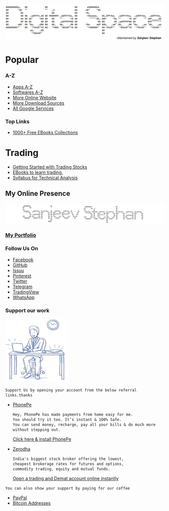 ![public space](https://github.com/SanjeevStephan/Figlets/blob/master/images/figlet-univers-digital-space.png)

# Popular
### A-Z
* <a href="https://github.com/SanjeevStephan/MySpace-Public/blob/master/Apps-A-Z.md">Apps A-Z</a>
* <a href="https://github.com/SanjeevStephan/MySpace-Public/blob/master/Softwares-A-Z.md">Softwares A-Z</a>
* <a href="https://github.com/SanjeevStephan/MySpace-Public/blob/master/Online-Websites.md">More Online Website</a>
* <a href="https://github.com/SanjeevStephan/MySpace-Public/blob/master/Website-for-Downloads.md">More Download Sources</a>
* <a href="https://github.com/SanjeevStephan/MySpace-Public/blob/master/Google-Links.md">All Google Services</a>

### Top Links
* <a href="https://drive.google.com/drive/folders/1N1FAECgBaZPfJQVmIdMZ32Sc03BgLIdW?usp=sharing">1000+ Free EBooks Collections</a>
# Trading
* <a href="https://github.com/SanjeevStephan/DigitalSpace/blob/master/Day-Trading/README.md">Getting Started with Trading Stocks</a>  
* <a href="https://github.com/SanjeevStephan/MySpace-Public/blob/master/Ebooks/technical_analysis_ebooks.md">EBooks to learn trading.</a> 
* <a href="https://github.com/SanjeevStephan/MySpace-Public/blob/master/Day-Trading/syllabus_technical_analysis.md">Syllabus for Technical Analysis</a>
## My Online Presence 
![public space](https://github.com/SanjeevStephan/Figlets/blob/master/images/figlet-univers-sanjeev-stephan.png)
### <a href="https://sites.google.com/view/sanjeevstephan/home">My Portfolio</a>

### Follow Us On
* <a href="https://www.facebook.com/mrsanjevstephan">Facebook</a>
* <a href="https://github.com/SanjeevStephan">GitHub</a>
* <a href="https://issuu.com/samstephan164">Issuu</a>
* <a href="www.pinterest.com/SanjeevStephan">Pinterest</a>
* <a href="https://twitter.com/sanjeevstephan">Twitter</a>
* <a href="http://telegram.me/mrsanjeevstephan">Telegram</a>
* <a href="https://www.tradingview.com/u/SanjeevStephan/">TradingView</a>
* <a href="https://api.whatsapp.com/send?phone=916201432196">WhatsApp</a>


### Support our work 
  <img src="https://github.com/SanjeevStephan/DigitalSpace/blob/master/Images/user.jpg" width="200px" height="200px"/>
 
    Support Us by opening your account from the below referral links.thanks
   * <a href="https://phon.pe/700pgk6i">PhonePe</a>   
        
         Hey, PhonePe has made payments from home easy for me. 
         You should try it too. It’s instant & 100% Safe. 
         You can send money, recharge, pay all your bills & do much more without stepping out. 
        <a href="https://phon.pe/700pgk6i">Click here & install PhonePe</a>
   * <a href="https://zerodha.com/open-account?c=QJ2734">Zerodha</a>
   
         India's biggest stock broker offering the lowest, 
         cheapest brokerage rates for futures and options, 
         commodity trading, equity and mutual funds.
        <a href="https://zerodha.com/open-account?c=QJ2734">Open a trading and Demat account online instantly</a> 
   
    You can also show your support by paying for our coffee
   * <a href="https://www.paypal.me/9661269211">PayPal</a> 
   * <a href="https://github.com/SanjeevStephan/MySpace-Public/blob/master/MyBitcoin-Address.md">Bitcoin Addresses</a>

